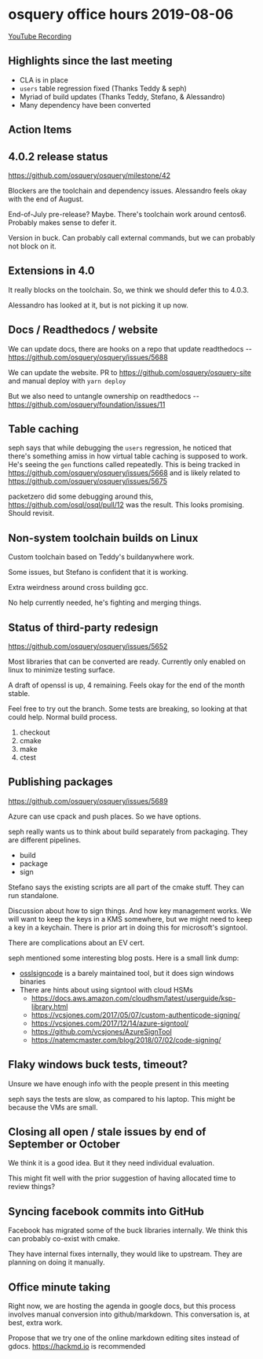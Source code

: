 # osquery office hours 2019-08-06

[YouTube Recording](https://www.youtube.com/watch?v=rTJ3ol_gANE&list=PLciHOL_J7IwpSUHLTNwMZFaQAcSRSTIkI)

## Highlights since the last meeting

* CLA is in place
* `users` table regression fixed (Thanks Teddy & seph)
* Myriad of build updates (Thanks Teddy, Stefano, & Alessandro)
* Many dependency have been converted

## Action Items

## 4.0.2 release status

https://github.com/osquery/osquery/milestone/42

Blockers are the toolchain and dependency issues. Alessandro feels okay with the end of August.

End-of-July pre-release? Maybe. There's toolchain work around centos6. Probably makes sense to defer it.

Version in buck. Can probably call external commands, but we can probably not block on it.

## Extensions in 4.0

It really blocks on the toolchain. So, we think we should defer this to 4.0.3.

Alessandro has looked at it, but is not picking it up now.

## Docs / Readthedocs / website

We can update docs, there are hooks on a repo that update readthedocs -- https://github.com/osquery/osquery/issues/5688

We can update the website. PR to https://github.com/osquery/osquery-site  and manual deploy with `yarn deploy`

But we also need to untangle ownership on readthedocs -- https://github.com/osquery/foundation/issues/11

## Table caching

seph says that while debugging the `users` regression, he noticed that there's something amiss in how virtual table caching is supposed to work. He's seeing the `gen` functions called repeatedly. This is being tracked in https://github.com/osquery/osquery/issues/5668 and is likely related to https://github.com/osquery/osquery/issues/5675

packetzero did some debugging around this, https://github.com/osql/osql/pull/12 was the result. This looks promising. Should revisit.

## Non-system toolchain builds on Linux

Custom toolchain based on Teddy's buildanywhere work.

Some issues, but Stefano is confident that it is working.

Extra weirdness around cross building gcc. 

No help currently needed, he's fighting and merging things.

## Status of third-party redesign

https://github.com/osquery/osquery/issues/5652

Most libraries that can be converted are ready. Currently only enabled on linux to minimize testing surface.

A draft of openssl is up, 4 remaining. Feels okay for the end of the month stable.

Feel free to try out the branch. Some tests are breaking, so looking at that could help. Normal build process.
1. checkout
2. cmake
3. make
4. ctest

## Publishing packages

https://github.com/osquery/osquery/issues/5689

Azure can use cpack and push places. So we have options.

seph really wants us to think about build separately from packaging. They are different pipelines.
* build
* package
* sign

Stefano says the existing scripts are all part of the cmake stuff. They can run standalone. 

Discussion about how to sign things. And how key management works. We will want to keep the keys in a KMS somewhere, but we might
need to keep a key in a keychain. There is prior art in doing this for microsoft's signtool.

There are complications about an EV cert.

seph mentioned some interesting blog posts. Here is a small link dump:
* [osslsigncode](https://github.com/develar/osslsigncode) is a barely maintained tool, but it does sign windows binaries
* There are hints about using signtool with cloud HSMs
  - https://docs.aws.amazon.com/cloudhsm/latest/userguide/ksp-library.html
  - https://vcsjones.com/2017/05/07/custom-authenticode-signing/
  - https://vcsjones.com/2017/12/14/azure-signtool/
  - https://github.com/vcsjones/AzureSignTool
  - https://natemcmaster.com/blog/2018/07/02/code-signing/

## Flaky windows buck tests, timeout?

Unsure we have enough info with the people present in this meeting

seph says the tests are slow, as compared to his laptop. This might be because the VMs are small. 

## Closing all open / stale issues by end of September or October

We think it is a good idea. But it they need individual evaluation.

This might fit well with the prior suggestion of having allocated time to review things?

## Syncing facebook commits into GitHub

Facebook has migrated some of the buck libraries internally. We think this can probably co-exist with cmake.

They have internal fixes internally, they would like to upstream. They are planning on doing it manually.

## Office minute taking

Right now, we are hosting the agenda in google docs, but this process involves manual conversion into github/markdown. This conversation is, at best, extra work.

Propose that we try one of the online markdown editing sites instead of gdocs. https://hackmd.io is recommended

